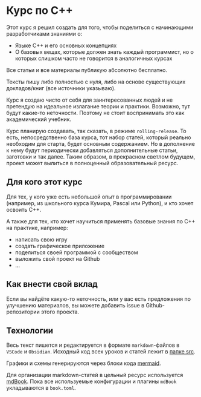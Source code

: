 # Курс по C++
Этот курс я решил создать для того, чтобы поделиться с начинающими разработчиками знаниями о:
- Языке C++ и его основных концепциях
- О базовых вещах, которые должен знать каждый программист, но о которых слишком часто не говорится в аналогичных курсах

Все статьи и все материалы публикую абсолютно бесплатно.

Тексты пишу либо полностью с нуля, либо на основе существующих докладов/книг (все источники указываю).

Курс я создаю чисто от себя для заинтересованных людей и не претендую на идеальное излагание теории и практики. Возможно, тут будут какие-то неточности. Поэтому не стоит воспринимать это как академический учебник.

Курс планирую создавать, так сказать, в режиме `rolling-release`.
То есть, непосредственно база курса, тот набор статей, который реально необходим для старта, будет основным содержанием.
Но в дополнение к нему будут периодически добавляться дополнительные статьи, заготовки и так далее.
Таким образом, в прекрасном светлом будущем, проект может вылиться в полноценный образовательный ресурс.

## Для кого этот курс
Для тех, у кого уже есть небольшой опыт в программировании (например, из школьного курса Кумира, Pascal или Python), и кто хочет освоить C++.

А также для тех, кто хочет научиться применять базовые знания по C++ на практике, например:
- написать свою игру
- создать графическое приложение
- поделиться своей программой с сообществом
- выложить свой проект на Github
- ...

## Как внести свой вклад
Если вы найдёте какую-то неточность, или у вас есть предложения по улучшению материалов, вы можете добавить issue в Github-репозитории этого проекта.

## Технологии
Весь текст пишется и редактируется в формате `markdown`-файлов в `VSCode` и `Obsidian`. Исходный код всех уроков и статей лежит в [папке src](https://github.com/dj1vs/cpp-course/tree/main/src).

Графики и схемы генерируются через блоки кода [mermaid](https://mermaid.js.org/).

Для организации markdown-статей в цельный ресурс используется [mdBook](https://github.com/rust-lang/mdBook). Пока все используемые конфигурации и плагины `mdBook` укладываются в `book.toml`.